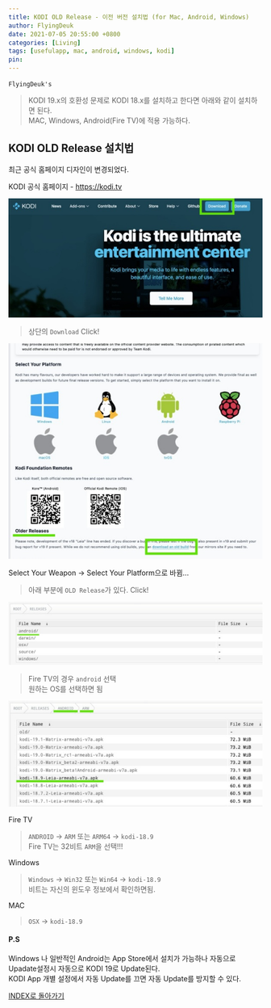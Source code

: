 ```yaml
---
title: KODI OLD Release - 이전 버전 설치법 (for Mac, Android, Windows)
author: FlyingDeuk
date: 2021-07-05 20:55:00 +0800
categories: [Living]
tags: [usefulapp, mac, android, windows, kodi]
pin:
---
```


`FlyingDeuk's`
> KODI 19.x의 호환성 문제로 KODI 18.x를 설치하고 한다면 아래와 같이 설치하면 된다. <br>
MAC, Windows, Android(Fire TV)에 적용 가능하다.



## KODI OLD Release 설치법
최근 공식 홈페이지 디자인이 변경되었다.

KODI 공식 홈페이지 - https://kodi.tv

![old](/img/living/kodi/kodi_old.jpg)
> 상단의 `Download` Click!

![old](/img/living/kodi/kodi_old1.jpg)

Select Your Weapon -> Select Your Platform으로 바뀜...
> 아래 부분에 `OLD Release`가 있다. Click!


![old](/img/living/kodi/kodi_old2.jpg)

> Fire TV의 경우 `android` 선택 <br>
원하는 OS를 선택하면 됨

![old](/img/living/kodi/kodi_old3.jpg)

Fire TV
> `ANDROID` -> `ARM` 또는 `ARM64` -> `kodi-18.9` <br>
Fire TV는 32비트 `ARM`을 선택!!!<br>

Windows
> `Windows` -> `Win32` 또는 `Win64` -> `kodi-18.9` <br>
비트는 자신의 윈도우 정보에서 확인하면됨.

MAC
> `OSX` -> `kodi-18.9`

#### P.S
Windows 나 일반적인 Android는 App Store에서 설치가 가능하나 자동으로 Upadate설정시 자동으로 KODI 19로 Update된다. <br>
KODI App 개별 설정에서 자동 Update를 끄면 자동 Update를 방지할 수 있다.



[INDEX로 돌아가기](/posts/KODI/)
